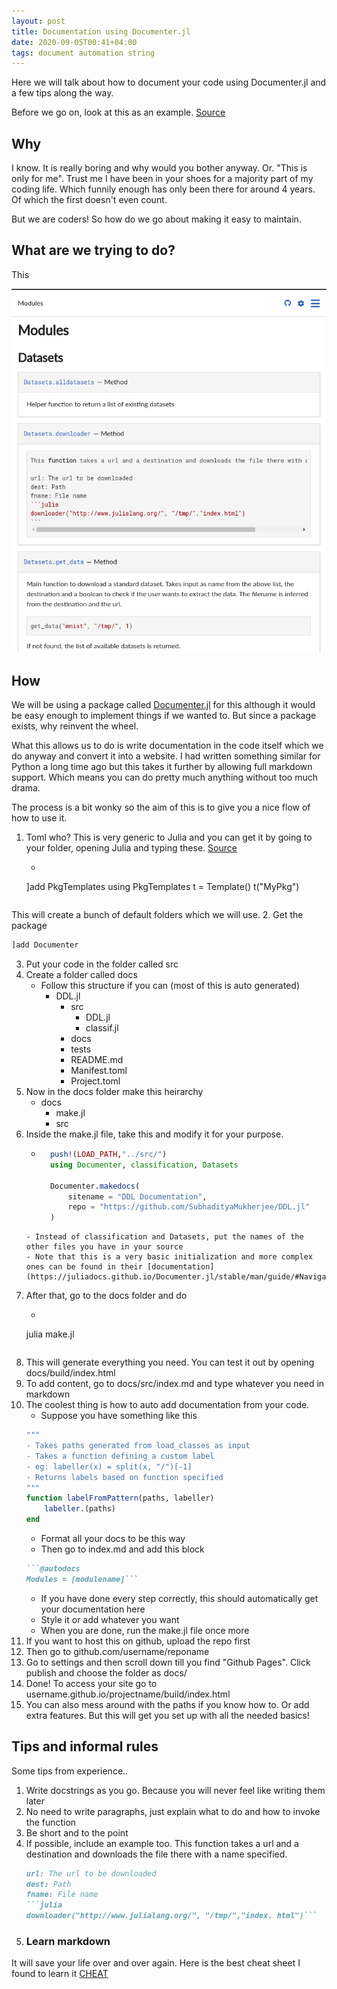 ```yaml
---
layout: post
title: Documentation using Documenter.jl
date: 2020-09-05T00:41+04:00
tags: document automation string
---
```


Here we will talk about how to document your code using Documenter.jl and a few tips along the way.

Before we go on, look at this as an example. [Source](https://subhadityamukherjee.github.io/DDL.jl/build/index.html)

## Why

I know. It is really boring and why would you bother anyway. Or. "This is only for me". Trust me I have been in your shoes for a majority part of my coding life. Which funnily enough has only been there for around 4 years. Of which the first doesn't even count.

But we are coders! So how do we go about making it easy to maintain.

## What are we trying to do?

This

![img](/img/docu.png)

## How 

We will be using a package called [Documenter.jl](https://juliadocs.github.io/Documenter.jl/stable/man/guide/#Navigation) for this although it would be easy enough to implement things if we wanted to. But since a package exists, why reinvent the wheel.

What this allows us to do is write documentation in the code itself which we do anyway and convert it into a website. I had written something similar for Python a long time ago but this takes it further by allowing full markdown support. Which means you can do pretty much anything without too much drama.

The process is a bit wonky so the aim of this is to give you a nice flow of how to use it.

1. Toml who? This is very generic to Julia and you can get it by going to your folder, opening Julia and typing these. [Source](https://invenia.github.io/PkgTemplates.jl/stable/user/)
    - ```jl
    ]add PkgTemplates
    using PkgTemplates
    t = Template()
    t("MyPkg")    
    ```
This will create a bunch of default folders which we will use.
2. Get the package
   ```jl
   ]add Documenter
   ```
3. Put your code in the folder called src
4. Create a folder called docs
    - Follow this structure if you can (most of this is auto generated)
      - DDL.jl
        - src
          - DDL.jl
          - classif.jl
        - docs
        - tests
        - README.md
        - Manifest.toml
        - Project.toml
5. Now in the docs folder make this heirarchy
    - docs
      - make.jl
      - src
6. Inside the make.jl file, take this and modify it for your purpose.
    - ```jl
        push!(LOAD_PATH,"../src/")
        using Documenter, classification, Datasets

        Documenter.makedocs(
            sitename = "DDL Documentation",
            repo = "https://github.com/SubhadityaMukherjee/DDL.jl"
        )
    ```
    - Instead of classification and Datasets, put the names of the other files you have in your source
    - Note that this is a very basic initialization and more complex ones can be found in their [documentation](https://juliadocs.github.io/Documenter.jl/stable/man/guide/#Navigation)
7. After that, go to the docs folder and do 
    - ```jl
    julia make.jl
    ```
8. This will generate everything you need. You can test it out by opening docs/build/index.html
9. To add content, go to docs/src/index.md and type whatever you need in markdown
10. The coolest thing is how to auto add documentation from your code. 
    - Suppose you have something like this 
    ```jl
    """
    - Takes paths generated from load_classes as input
    - Takes a function defining a custom label
    - eg: labeller(x) = split(x, "/")[-1]
    - Returns labels based on function specified
    """
    function labelFromPattern(paths, labeller)
        labeller.(paths)
    end
    ``` 
    - Format all your docs to be this way
    - Then go to index.md and add this block
    ```md
    ```@autodocs
    Modules = [modulename]```
    ```
    - If you have done every step correctly, this should automatically get your documentation here
    - Style it or add whatever you want
    - When you are done, run the make.jl file once more
11. If you want to host this on github, upload the repo first
12. Then go to github.com/username/reponame
13. Go to settings and then scroll down till you find "Github Pages". Click publish and choose the folder as docs/
14. Done! To access your site go to username.github.io/projectname/build/index.html
15. You can also mess around with the paths if you know how to. Or add extra features. But this will get you set up with all the needed basics!

## Tips and informal rules

Some tips from experience..

1. Write docstrings as you go. Because you will never feel like writing them later
2. No need to write paragraphs, just explain what to do and how to invoke the function
3. Be short and to the point
4. If possible, include an example too. 
    This function takes a url and a destination and downloads the file there with a name specified.
    ```md
    url: The url to be downloaded
    dest: Path
    fname: File name
    ```julia
    downloader("http://www.julialang.org/", "/tmp/","index. html")```
    ```
5. ### Learn markdown
It will save your life over and over again.
Here is the best cheat sheet I found to learn it [CHEAT](https://github.com/adam-p/markdown-here/wiki/Markdown-Cheatsheet)